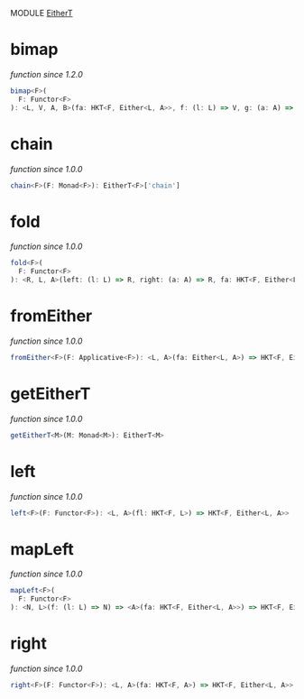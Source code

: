 MODULE [EitherT](https://github.com/gcanti/fp-ts/blob/master/src/EitherT.ts)

# bimap

_function_
_since 1.2.0_

```ts
bimap<F>(
  F: Functor<F>
): <L, V, A, B>(fa: HKT<F, Either<L, A>>, f: (l: L) => V, g: (a: A) => B) => HKT<F, Either<V, B>>
```

# chain

_function_
_since 1.0.0_

```ts
chain<F>(F: Monad<F>): EitherT<F>['chain']
```

# fold

_function_
_since 1.0.0_

```ts
fold<F>(
  F: Functor<F>
): <R, L, A>(left: (l: L) => R, right: (a: A) => R, fa: HKT<F, Either<L, A>>) => HKT<F, R>
```

# fromEither

_function_
_since 1.0.0_

```ts
fromEither<F>(F: Applicative<F>): <L, A>(fa: Either<L, A>) => HKT<F, Either<L, A>>
```

# getEitherT

_function_
_since 1.0.0_

```ts
getEitherT<M>(M: Monad<M>): EitherT<M>
```

# left

_function_
_since 1.0.0_

```ts
left<F>(F: Functor<F>): <L, A>(fl: HKT<F, L>) => HKT<F, Either<L, A>>
```

# mapLeft

_function_
_since 1.0.0_

```ts
mapLeft<F>(
  F: Functor<F>
): <N, L>(f: (l: L) => N) => <A>(fa: HKT<F, Either<L, A>>) => HKT<F, Either<N, A>>
```

# right

_function_
_since 1.0.0_

```ts
right<F>(F: Functor<F>): <L, A>(fa: HKT<F, A>) => HKT<F, Either<L, A>>
```

